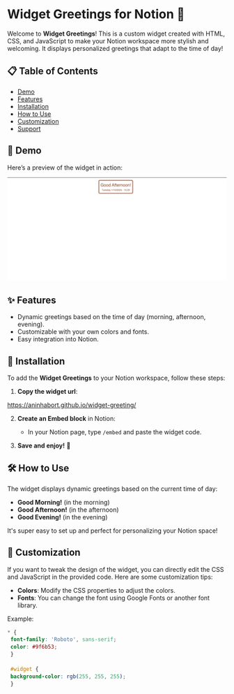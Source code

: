 # Widget Greetings for Notion 🌟

Welcome to **Widget Greetings**! 
This is a custom widget created with HTML, CSS, and JavaScript to make your Notion workspace more stylish and welcoming. 
It displays personalized greetings that adapt to the time of day!

## 📋 Table of Contents
- [Demo](#demo)
- [Features](#features)
- [Installation](#installation)
- [How to Use](#how-to-use)
- [Customization](#customization)
- [Support](#support)

## 🎥 Demo
Here’s a preview of the widget in action:

<img src="./img.png" />

## ✨ Features
- Dynamic greetings based on the time of day (morning, afternoon, evening).
- Customizable with your own colors and fonts.
- Easy integration into Notion.

## 🚀 Installation

To add the **Widget Greetings** to your Notion workspace, follow these steps:

1. **Copy the widget url**:

  https://aninhabort.github.io/widget-greeting/

2. **Create an Embed block** in Notion:
   - In your Notion page, type `/embed` and paste the widget code.

3. **Save and enjoy!** 🎉

## 🛠 How to Use
The widget displays dynamic greetings based on the current time of day:

- **Good Morning!** (in the morning)
- **Good Afternoon!** (in the afternoon)
- **Good Evening!** (in the evening)

It's super easy to set up and perfect for personalizing your Notion space!

## 🎨 Customization
If you want to tweak the design of the widget, you can directly edit the CSS and JavaScript in the provided code. Here are some customization tips:

- **Colors**: Modify the CSS properties to adjust the colors.
- **Fonts**: You can change the font using Google Fonts or another font library.
  
Example:
   ```css
   * {
    font-family: 'Roboto', sans-serif;
    color: #9f6b53;
    }

    #widget {
    background-color: rgb(255, 255, 255);
    }
   ```

